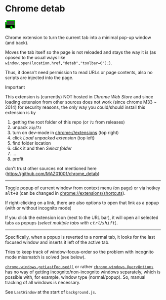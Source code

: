 # Chrome detab

<img height="32" src="./img/icon-32.png" alt="extension icon" title="extension icon">

Chrome extension to turn the current tab into a minimal pop-up window (and back).

Moves the tab itself so the page is not reloaded and stays the way it is (as oposed to the usual ways like `window.open(location.href,"detab","toolbar=0");`).

Thus, it doesn't need permission to read URLs or page contents, also no scripts are injected into the page.

> [!IMPORTANT]
>
> This extension is (currently) NOT hosted in _Chrome Web Store_ and since loading extension from other sources does not work (since chrome M33 ~ 2014) for security reasons,
> the only way you could/should install this extension is by
>
> 1. getting the root folder of this repo (or `7z` from releases)
> 2. unpack `zip`/`7z`
> 3. turn on dev-mode in <chrome://extensions> (top right)
> 4. click _Load unpacked extension_ (top left)
> 5. find folder location
> 6. click it and then _Select folder_
> 7. ...
> 8. profit
>
> don't trust other sources not mentioned here (<https://github.com/MAZ01001/chrome_detab>)

---

Toggle popup of current window from context menu (on page) or via hotkey <kbd><kbd>alt</kbd>+<kbd>0</kbd></kbd> (can be changed in <chrome://extensions/shortcuts>).

If right-clicking on a link, there are also options to open that link as a popup (with or without incognito mode)

If you click the extension icon (next to the URL bar), it will open all selected tabs as popups (_select multiple tabs with <kbd>ctrl</kbd>/<kbd>shift</kbd>_).

---

Specifically, when a popup is reverted to a normal tab, it looks for the last focused window and inserts it left of the active tab.

Tries to keep track of window-focus-order so the problem with incognito mode missmatch is solved (see below).

[`chrome.windows.getLastFocused()`](https://developer.chrome.com/docs/extensions/reference/api/windows#method-getLastFocused "Chrome API docs")
or rather [`chrome.windows.QueryOptions`](https://developer.chrome.com/docs/extensions/reference/api/windows#type-QueryOptions "Chrome API docs")
has no way of getting incognito/non-incognito windows separately, which is possible with, for example, window type (normal/popup).
So, manual tracking of all windows is necessary.

See `LastWindow` at the start of `background.js`.
